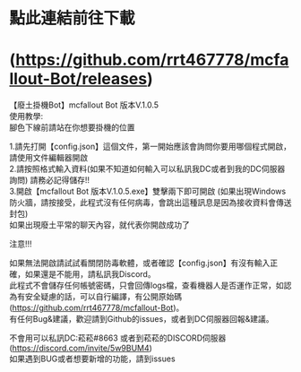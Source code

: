    點此連結前往下載
===============================================================
(https://github.com/rrt467778/mcfallout-Bot/releases)
===============================================================================
【廢土掛機Bot】mcfallout Bot 版本V.1.0.5  
使用教學:  
腳色下線前請站在你想要掛機的位置  

1.請先打開【config.json】這個文件，第一開始應該會詢問你要用哪個程式開啟，請使用文件編輯器開啟  
2.請按照格式輸入資料(如果不知道如何輸入可以私訊我DC或者到我的DC伺服器詢問)  請務必記得儲存!!   
3.開啟【mcfallout Bot 版本V.1.0.5.exe】雙擊兩下即可開啟  (如果出現Windows防火牆，請按接受，此程式沒有任何病毒，會跳出這種訊息是因為接收資料會傳送封包)   
如果出現廢土平常的聊天內容，就代表你開啟成功了   

注意!!!   

如果無法開啟請試試看關閉防毒軟體，或者確認【config.json】有沒有輸入正確，如果還是不能用，請私訊我Discord。   
此程式不會儲存任何帳號密碼，只會回傳logs檔，查看機器人是否運作正常，如認為有安全疑慮的話，可以自行編譯，有公開原始碼(https://github.com/rrt467778/mcfallout-Bot)。   
有任何Bug&建議，歡迎請到Github的issues，或者到DC伺服器回報&建議。   
   
不會用可以私訊DC:菘菘#8663  或者到菘菘的DISCORD伺服器(https://discord.com/invite/5w9BUM4)   
如果遇到BUG或者想要新增的功能，請到issues   
 
